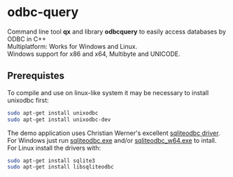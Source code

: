 # odbc-query
Command line tool **qx** and library **odbcquery** to easily access databases by ODBC in C++<br>
Multiplatform: Works for Windows and Linux.<br>
Windows support for x86 and x64, Multibyte and UNICODE.<br>
## Prerequistes
To compile and use on linux-like system it may be necessary to install unixodbc first:
```bash
sudo apt-get install unixodbc
sudo apt-get install unixodbc-dev
```
The demo application uses Christian Werner's excellent [sqliteodbc driver](http://www.ch-werner.de/sqliteodbc/).
For Windows just run [sqliteodbc.exe](http://www.ch-werner.de/sqliteodbc/sqliteodbc.exe) and/or [sqliteodbc_w64.exe](http://www.ch-werner.de/sqliteodbc/sqliteodbc_w64.exe) to intall.<br>
For Linux install the drivers with:
```bash
sudo apt-get install sqlite3
sudo apt-get install libsqliteodbc
```
